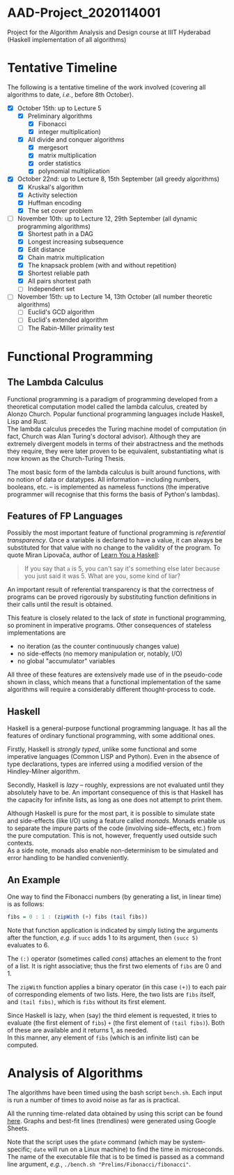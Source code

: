 # AAD-Project_2020114001
Project for the Algorithm Analysis and Design course at IIIT Hyderabad (Haskell implementation of all algorithms)

# Tentative Timeline
The following is a tentative timeline of the work involved (covering all algorithms to date, *i.e.*, before 8th October).  

- [x] October 15th: up to Lecture 5
    - [x] Preliminary algorithms
        - [x] Fibonacci
        - [x] integer multiplication)
    - [x] All divide and conquer algorithms
        - [x] mergesort
        - [x] matrix multiplication
        - [x] order statistics
        - [x] polynomial multiplication
- [x] October 22nd: up to Lecture 8, 15th September (all greedy algorithms)
    - [x] Kruskal's algorithm
    - [x] Activity selection
    - [x] Huffman encoding
    - [x] The set cover problem
- [ ] November 10th: up to Lecture 12, 29th September (all dynamic programming algorithms)
    - [x] Shortest path in a DAG
    - [x] Longest increasing subsequence
    - [x] Edit distance
    - [x] Chain matrix multiplication
    - [x] The knapsack problem (with and without repetition)
    - [x] Shortest reliable path
    - [x] All pairs shortest path
    - [ ] Independent set
- [ ] November 15th: up to Lecture 14, 13th October (all number theoretic algorithms)
    - [ ] Euclid's GCD algorithm
    - [ ] Euclid's extended algorithm
    - [ ] The Rabin-Miller primality test

# Functional Programming
## The Lambda Calculus
Functional programming is a paradigm of programming developed from a theoretical computation model called the lambda calculus, created by Alonzo Church. Popular functional programming languages include Haskell, Lisp and Rust.  
The lambda calculus precedes the Turing machine model of computation (in fact, Church was Alan Turing's doctoral advisor). Although they are extremely divergent models in terms of their abstractness and the methods they require, they were later proven to be equivalent, substantiating what is now known as the Church-Turing Thesis.  

The most basic form of the lambda calculus is built around functions, with no notion of data or datatypes. All information – including numbers, booleans, etc. – is implemented as nameless functions (the imperative programmer will recognise that this forms the basis of Python's lambdas).

## Features of FP Languages
Possibly the most important feature of functional programming is *referential transparency*. Once a variable is declared to have a value, it can always be substituted for that value with no change to the validity of the program. To quote Miran Lipovača, author of [Learn You a Haskell](http://learnyouahaskell.com):  

> If you say that `a` is 5, you can't say it's something else later because you just said it was 5. What are you, some kind of liar?

An important result of referential transparency is that the correctness of programs can be proved rigorously by substituting function definitions in their calls until the result is obtained.  

This feature is closely related to the lack of *state* in functional programming, so prominent in imperative programs. Other consequences of stateless implementations are

* no iteration (as the counter continuously changes value)
* no side-effects (no memory manipulation or, notably, I/O)
* no global "accumulator" variables

All three of these features are extensively made use of in the pseudo-code shown in class, which means that a functional implementation of the same algorithms will require a considerably different thought-process to code.

## Haskell
Haskell is a general-purpose functional programming language. It has all the features of ordinary functional programming, with some additional ones.  

Firstly, Haskell is *strongly typed*, unlike some functional and some imperative languages (Common LISP and Python). Even in the absence of type declarations, types are inferred using a modified version of the Hindley-Milner algorithm.  

Secondly, Haskell is *lazy* – roughly, expressions are not evaluated until they absolutely have to be. An important consequence of this is that Haskell has the capacity for infinite lists, as long as one does not attempt to print them.  

Although Haskell is pure for the most part, it is possible to simulate state and side-effects (like I/O) using a feature called *monads*. Monads enable us to separate the impure parts of the code (involving side-effects, etc.) from the pure computation. This is not, however, frequently used outside such contexts.  
As a side note, monads also enable non-determinism to be simulated and error handling to be handled conveniently.

## An Example
One way to find the Fibonacci numbers (by generating a list, in linear time) is as follows:
```hs
fibs = 0 : 1 : (zipWith (+) fibs (tail fibs))
```

Note that function application is indicated by simply listing the arguments after the function, *e.g.* if `succ` adds 1 to its argument, then `(succ 5)` evaluates to 6.  

The `(:)` operator (sometimes called *cons*) attaches an element to the front of a list. It is right associative; thus the first two elements of `fibs` are 0 and 1.  

The `zipWith` function applies a binary operator (in this case `(+)`) to each pair of corresponding elements of two lists. Here, the two lists are `fibs` itself, and `(tail fibs)`, which is `fibs` without its first element.  

Since Haskell is lazy, when (say) the third element is requested, it tries to evaluate (the first element of `fibs`) `+` (the first element of `(tail fibs)`). Both of these are available and it returns 1, as needed.  
In this manner, any element of `fibs` (which is an infinite list) can be computed.

# Analysis of Algorithms
The algorithms have been timed using the bash script `bench.sh`. Each input is run a number of times to avoid noise as far as is practical.  

All the running time-related data obtained by using this script can be found [here](https://docs.google.com/spreadsheets/d/1Bw8u3r5KfDKLQmdH42RP8ePQ1ZesS4npszL40DaJ9t4/edit#gid=0). Graphs and best-fit lines (trendlines) were generated using Google Sheets.  

Note that the script uses the `gdate` command (which may be system-specific; `date` will run on a Linux machine) to find the time in microseconds. The name of the executable file that is to be timed is passed as a command line argument, *e.g.*, `./bench.sh "Prelims/Fibonacci/fibonacci"`.
